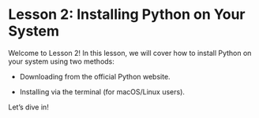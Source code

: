 # Lesson 2: Installing Python on Your System

Welcome to Lesson 2! In this lesson, we will cover how to install Python on your system using two methods:

-   Downloading from the official Python website.

-   Installing via the terminal (for macOS/Linux users).

Let’s dive in!